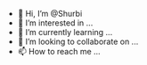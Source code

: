 - 👋 Hi, I’m @Shurbi
- 👀 I’m interested in ...
- 🌱 I’m currently learning ...
- 💞️ I’m looking to collaborate on ...
- 📫 How to reach me ...

<!---
Shurbi/Shurbi is a ✨ special ✨ repository because its `README.md` (this file) appears on your GitHub profile.
You can click the Preview link to take a look at your changes.
--->
